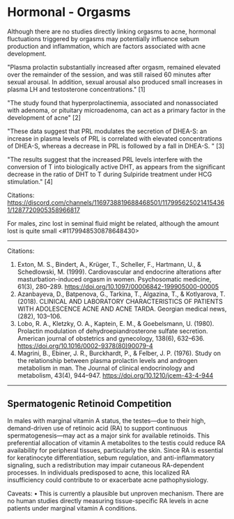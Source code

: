 # Hormonal - Orgasms

Although there are no studies directly linking orgasms to acne, hormonal fluctuations triggered by orgasms may potentially influence sebum production and inflammation, which are factors associated with acne development.

"Plasma prolactin substantially increased after orgasm, remained elevated over the remainder of the session, and was still raised 60 minutes after sexual arousal. In addition, sexual arousal also produced small increases in plasma LH and testosterone concentrations." [1]

"The study found that hyperprolactinemia, associated and nonassociated with adenoma, or pituitary microadenoma, can act as a primary factor in the development of acne" [2]

"These data suggest that PRL modulates the secretion of DHEA-S: an increase in plasma levels of PRL is correlated with elevated concentrations of DHEA-S, whereas a decrease in PRL is followed by a fall in DHEA-S. " [3]

"The results suggest that the increased PRL levels interfere with the conversion of T into biologically active DHT, as appears from the significant decrease in the ratio of DHT to T during Sulpiride treatment under HCG stimulation." [4]

Citations: https://discord.com/channels/1169738819688468501/1179956250214154361/1287720905358966817

For males, zinc lost in seminal fluid might be related, although the amount lost is quite small <#1179948530878648430>

---

Citations:
1. Exton, M. S., Bindert, A., Krüger, T., Scheller, F., Hartmann, U., & Schedlowski, M. (1999). Cardiovascular and endocrine alterations after masturbation-induced orgasm in women. Psychosomatic medicine, 61(3), 280–289. https://doi.org/10.1097/00006842-199905000-00005
2. Azanbayeva, D., Batpenova, G., Tarkina, T., Algazina, T., & Kotlyarova, T. (2018). СLINICAL AND LABORATORY CHARACTERISTICS OF PATIENTS WITH ADOLESCENCE ACNE AND ACNE TARDA. Georgian medical news, (282), 103–106. 
3. Lobo, R. A., Kletzky, O. A., Kaptein, E. M., & Goebelsmann, U. (1980). Prolactin modulation of dehydroepiandrosterone sulfate secretion. American journal of obstetrics and gynecology, 138(6), 632–636. https://doi.org/10.1016/0002-9378(80)90079-4
4. Magrini, B., Ebiner, J. R., Burckhardt, P., & Felber, J. P. (1976). Study on the relationship between plasma prolactin levels and androgen metabolism in man. The Journal of clinical endocrinology and metabolism, 43(4), 944–947. https://doi.org/10.1210/jcem-43-4-944

---

## Spermatogenic Retinoid Competition

In males with marginal vitamin A status, the testes—due to their high, demand-driven use of retinoic acid (RA) to support continuous spermatogenesis—may act as a major sink for available retinoids. This preferential allocation of vitamin A metabolites to the testis could reduce RA availability for peripheral tissues, particularly the skin. Since RA is essential for keratinocyte differentiation, sebum regulation, and anti-inflammatory signaling, such a redistribution may impair cutaneous RA-dependent processes. In individuals predisposed to acne, this localized RA insufficiency could contribute to or exacerbate acne pathophysiology.

Caveats:
    •    This is currently a plausible but unproven mechanism. There are no human studies directly measuring tissue-specific RA levels in acne patients under marginal vitamin A conditions.
